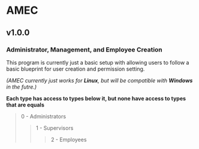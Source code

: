 # AMEC
## v1.0.0
### Administrator, Management, and Employee Creation

This program is currently just a basic setup with allowing users to follow a basic blueprint for user creation and permission setting.

*(AMEC currently just works for **Linux**, but will be compatible with **Windows** in the futre.)*


**Each type has access to types below it, but none have access to types that are equals**
> 0 - Administrators
>> 1 - Supervisors
>>> 2 - Employees
